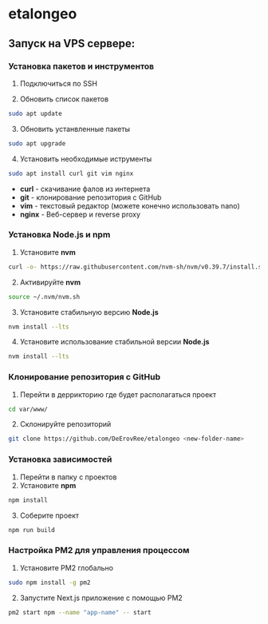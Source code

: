 # etalongeo

## Запуск на VPS сервере:

### Установка пакетов и инструментов

1. Подключиться по SSH

2. Обновить список пакетов

```bash
sudo apt update
```

3. Обновить устанвленные пакеты

```bash
sudo apt upgrade
```

4. Установить необходимые иструменты

```bash
sudo apt install curl git vim nginx
```

-   **curl** - скачивание фалов из интернета
-   **git** - клонирование репозитория с GitHub
-   **vim** - текстовый редактор (можете конечно использовать nano)
-   **nginx** - Веб-сервер и reverse proxy

### Установка Node.js и npm

1. Установите **nvm**

```bash
curl -o- https://raw.githubusercontent.com/nvm-sh/nvm/v0.39.7/install.sh | bash
```

2. Активируйте **nvm**

```bash
source ~/.nvm/nvm.sh
```

3. Установите стабильную версию **Node.js**

```bash
nvm install --lts
```

4. Установите использование стабильной версии **Node.js**

```bash
nvm install --lts
```

### Клонирование репозитория с GitHub

1. Перейти в деррикторию где будет располагаться проект

```bash
cd var/www/
```

2. Склонируйте репозиторий

```bash
git clone https://github.com/DeErovRee/etalongeo <new-folder-name>
```

### Установка зависимостей

1. Перейти в папку с проектов
2. Установите **npm**

```bash
npm install
```

3. Соберите проект

```bash
npm run build
```

### Настройка PM2 для управления процессом

1. Установите PM2 глобально

```bash
sudo npm install -g pm2
```

2. Запустите Next.js приложение с помощью PM2

```bash
pm2 start npm --name "app-name" -- start
```
